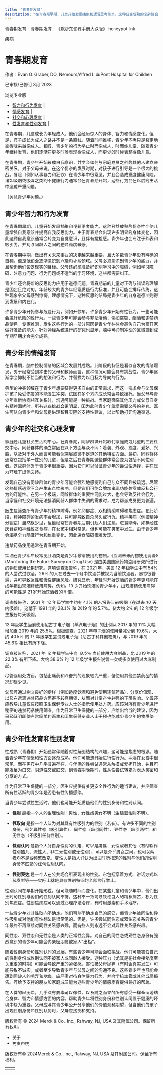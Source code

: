 ```yaml
---
title: "青春期发育"
description: "在青春期早期，儿童开始发展抽象和逻辑思考能力。这种日益成熟的复杂性会使儿童增强自我意识并提高自我反思能力。由于青春期会出现许多明显的身体变化，因此这种自我意识通常会转变为自觉意识，且伴有尴尬感。青少年也会专注于外表和吸引力，并对与同龄人之间的差异高度敏感。"
---
```


﻿青春期发育 \- 青春期发育 \- 《默沙东诊疗手册大众版》 honeypot link



[疾病](https://www.merckmanuals.com/home/resourcespages/healthyliving_rel2.3)

# 青春期发育

作者：Evan G. Graber, DO, Nemours/Alfred I. duPont Hospital for Children

已审核/已修订 3月 2023

浏览专业版

- [智力和行为发育](#智力和行为发育_v8953931_zh) \|
- [情感发育](#情感发育_v8953946_zh) \|
- [社交和心理发育](#社交和心理发育_v8953952_zh) \|
- [性发育和性别发育](#性发育和性别发育_v53032190_zh) \|

在青春期，儿童成长为年轻成人。他们会经历惊人的身体、智力和情感变化。但是，孩子成长为成人之路并不是一条直线。随着时间推移，青少年不再只是稳定地变得越来越像成人。相反，青少年的行为举止时而像成人，时而像儿童。随着青少年继续发育，他们逐渐在更多时候表现得像成人，而更少的时候表现得像儿童。

在青春期，青少年开始形成自我意识，并学会如何与家庭成员之外的其他人建立亲密关系。对于父母来说，在这个复杂的发展时期，对孩子进行引导是一个很大的挑战。冒险（例如从事暴力和狂饮）在青少年中很常见，并且会造成重度健康风险。诸如吸烟或吸毒之类的不健康行为通常会在青春期开始，这些行为会在以后的生活中造成严重问题。

（另见青少年问题。）

## 青少年智力和行为发育

在青春期早期，儿童开始发展抽象和逻辑思考能力。这种日益成熟的复杂性会使儿童增强自我意识并提高自我反思能力。由于青春期会出现许多明显的身体变化，因此这种自我意识通常会转变为自觉意识，且伴有尴尬感。青少年也会专注于外表和吸引力，并对与同龄人之间的差异高度敏感。

在青春期中期，做出有关未来事业的决定越来越重要，且大多数青少年没有明确的目标，但是他们会逐渐意识到兴趣和才能领域。父母必须意识到青少年的能力，并且帮助他们设定现实的目标。父母还必须准备好识别学习中的障碍，例如学习障碍、注意力问题、行为问题或不适当的学习环境，这些都需要纠正。

青少年还会将新的反思能力应用于道德问题。青春期前的儿童对正确与错误的理解是固定且绝对的。年龄较大的青少年经常质疑行为标准，并且可能会排斥传统，这种现象令父母感到惊愕。理想情况下，这种反思的结局是青少年的自身道德准则得到发展和内在化。

许多青少年开始参与危险行为，例如开快车。许多青少年开始有性行为，一些可能会进行危险的性行为。一些青少年可能会参与非法活动，例如盗窃、酗酒和违禁药品使用。专家推测，发生这些行为的一部分原因是青少年往往会高估自己为离开家做好准备的能力。针对神经系统进行的研究也显示，脑中可抑制冲动的区域直到成年期早期才会完全成熟。

## 青少年的情绪发育

在青春期，脑中控制情绪的区域会发展并成熟。此阶段的特征是看似自发的情绪爆发，对于经常受到冲击的父母和教师而言，这种情况可能会具有挑战性。青少年逐渐学会抑制不恰当的想法和行为，并替换为以目标为导向的行为。

典型的冲突领域在于青少年想要获得更多自由的正常需求，而这一需求会与父母保护孩子免受伤害的本能发生冲突。试图在多个方向成长常会导致挫折。当父母与青少年重新协商相互关系时，沟通可能是一种挑战。当家庭面临其他压力或父母自身有精神困扰时，所有这些挑战会更明显，因为此时青少年继续需要父母的养育。医生可以向青少年和父母提供理智且实际的支持性建议，以此帮助打开沟通渠道。

## 青少年的社交和心理发育

家庭是儿童社交生活的中心。在青春期，同龄群体开始取代家庭成为儿童的主要社交中心。同龄群体的确立常因在以下方面与众不同：着装、外观、态度、爱好、兴趣，以及对于外人而言可能看似深层或微不足道的其他特征方面。最初，同龄群体通常仅包括单一性别的儿童，但是之后在青春期这些群体常会变为包括不同性别者。这些群体对于青少年很重要，因为它们可以验证青少年的尝试性选择，并在压力环境下提供支持。

发现自己没有同龄群体的青少年可能会强烈地感觉到自己与众不同且被疏远。尽管这些情感通常不会产生永久性影响，但是它们可能会增加出现功能失常或反社会行为的可能性。在另一个极端，同龄群体的重要性可能过大，也会导致反社会行为。当家庭和社交环境无法抵消同龄人群体中失调的需求时，成为帮派成员更为普遍。

医生应筛查所有青少年的精神障碍，例如抑郁症、双相情感障碍和焦虑症。在此阶段，精神障碍的发病率会增加，并可能导致自杀念头或行为。精神疾病（例如精神分裂症）虽然很少见，但最经常在青春期后期引起人们注意。进食障碍，如神经性厌食症和神经性贪食症，在女孩中相对常见，但也可能在男孩中发生。由于青少年会竭尽全力隐藏行为和体重变化，因此进食障碍很难发现。

违禁药品使用通常在青春期开始。

饮酒在青少年中较常见且酒类是青少年最常使用的物质。《监测未来药物使用调查》(Monitoring the Future Survey on Drug Use) 是由美国国家药物滥用研究所进行的物质使用长期研究。这项调查报告称，在 2021 年，美国 12 年级学生中有 54% 的人尝试过饮酒，26% 的人在过去一个月中饮酒并被视为当前饮酒者。暴饮很普遍，并可导致急性和慢性健康风险。研究显示，年轻时开始饮酒的青少年更可能在成年期出现酒精使用障碍。例如，13 岁开始饮酒的青少年中，出现酒精使用障碍的可能性是 21 岁开始饮酒者的 5 倍。

调查报告称，2021 年 12 年级学生中约有 4.1% 的人报告当前吸烟（在过去 30 天内吸烟），这低于 1991 年的 28.3% 和 2019 年的 5.7%。仅大约 2% 的 12 年级学生报告每天吸烟。

12 年级学生当前使用尼古丁电子烟（蒸汽电子烟）的比例从 2017 年的 11% 大幅增加至 2019 年的 25.5%。根据调查，2021 年电子烟的使用量减少到 19.6%，大约 40.5% 的 12 年级学生尝试过电子烟（尼古丁和其他物质），与 2019 年的 45.6% 相比有所下降。

调查报告称，2021 年 12 年级学生中有 19.5% 当前使用大麻制品，比 2019 年的 22.3% 有所下降。大约 38.6% 的 12 年级学生报告说曾一次或多次使用过大麻制品。

尽管误用处方药，包括止痛药和兴奋剂的现象较为严重，但使用其他违禁药品的情况却很少见。

父母可通过树立良好的榜样（例如适度饮酒和避免使用违禁药品）、分享价值观、以及在远离违禁药品方面寄予较高期望，从而对儿童产生较强的正面影响。父母还应教导儿童仅应按照卫生保健专业人士的指示使用处方药。应该对所有青少年进行秘密的违禁药品使用筛查。作为日常卫生保健的一部分，应给出恰当的建议，因为已经证明即使非常简单的医生和卫生保健专业人士干预也能减少青少年的物质使用。

## 青少年性发育和性别发育

性成熟（青春期）开始通常伴随着对性解剖结构的兴趣，这可能是焦虑的根源。随着青少年在情感和性方面逐渐成熟，他们可能想开始进行性行为。手淫在女孩中很常见，而在男孩中几乎普遍存在。与伴侣的性尝试通常从触摸或爱抚开始，并且可能发展为口交、阴道性交或肛交。到青春期晚期时，性从性尝试转变为表达亲密和分享的方式。

作为日常卫生保健的一部分，医生应提供有关更安全性行为的适当建议，并应筛查所有性活跃的青少年是否患有性传播感染。

当青少年尝试性生活时，他们也可能开始质疑他们的性别身份和性别认同。

- **性别** 是指一个人的生理性别：男性、女性或男女不明（生殖器性别不明）。

- **性取向** 是指一个人认为对其具有性吸引力的性别（若有）。有许多不同的性别身份，例如异性恋（吸引异性）、同性恋（吸引同性）、双性恋（吸引两性）和无性恋（不吸引任何性别）。

- **性别认同** 是指个人对自身性别的认定，可以是男性、女性或者其他（有时称作性别酷儿、流性人、非二元性别或无性别），可以是介乎男女之间，也可以两者均不是或频繁改变。变性人是指人们认为出生时所指定的性别与他们的性别身份不匹配的任何性别认同。

- **性别表达** 是一个人在公共场合所表现出的性别。它包括穿着方式、讲话方式以及发型等——实际上就是具有性别特征的全部言行举止。


性别认同在早期开始形成，但可能随时间而变化。在某些儿童和青少年中，他们出生时的性别与他们的性别认同不符。这种不一致可导致相当大的精神痛苦，称为性别焦虑症。性别焦虑症可以通过心理疗法治疗，有时用激素和手术治疗。

一些青少年对其性取向不确定。他们可能不确定自己的感受，但青少年被同性和异性吸引或对他们有性想法是很常见的。但是，许多尝试同性恋或双性恋关系的青少年最终不再继续对同性关系感兴趣，而有些人则永远不会对异性关系感兴趣。

同性恋、双性恋和无性恋是人类的正常性变异。对自己的同性恋或双性恋身份有强烈意识的青少年可能会向亲密朋友或家人“出柜”。

随着性别身份和性别认同的发展，有些青少年可能会面临挑战。他们可能害怕自己的性别身份或性别认同不被家人或同龄人接受。这种压力（尤其是在社会接受度至关重要的时期）可能会导致严重的紧张感。害怕被父母抛弃（有时会真实发生）可能导致不诚实，或者至少导致青少年与父母之间的沟通不良。这些青少年也可能会遭到同龄人的嘲弄和欺侮。应严肃对待身体暴力行为，并向学校主管或其他当局报告。可给予支持的朋友和家庭成员能为这些青少年的情感发育提供最好的帮助。

在人类的经历中，几乎没有要素可以像性，以及随之而来的所有感受一样全面地结合身体、智力和情感方面的内容。帮助青少年将性别身份和性别认同置于健康的环境中极为重要。父母应与其青少年公开分享他们的价值观和期望，但当他们的孩子出现性别身份和性别认同时，父母应接受和支持。



版权所有 © 2024
Merck & Co., Inc., Rahway, NJ, USA 及其附属公司。保留所有权利。

- 关于
- 免责声明

版权所有© 2024Merck & Co., Inc., Rahway, NJ, USA 及其附属公司。保留所有权利。

|     |     |
| --- | --- |
|  |  |